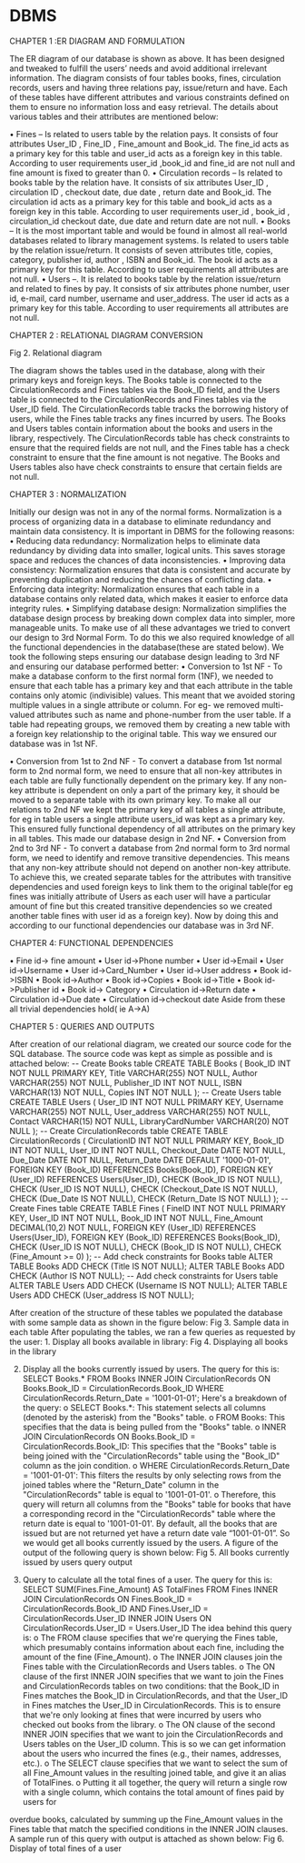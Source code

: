 # DBMS
CHAPTER 1 :ER DIAGRAM AND FORMULATION

The ER diagram of our database is shown as above. It has been designed and tweaked to fulfill the users’ needs and avoid additional irrelevant information. The diagram consists of four tables books, fines, circulation records, users and having three relations pay, issue/return and have. Each of these tables have different attributes and various constraints defined on them to ensure no information loss and easy retrieval. The details about various tables and their attributes are mentioned below:

• Fines – Is related to users table by the relation pays. It consists of four attributes User_ID , Fine_ID , Fine_amount and Book_id. The fine_id acts as a primary key for this table and user_id acts as a foreign key in this table. According to user requirements user_id ,book_id and fine_id are not null and fine amount is fixed to greater than 0.
• Circulation records – Is related to books table by the relation have. It consists of six attributes User_ID , circulation ID , checkout date, due date , return date and Book_id. The circulation id acts as a primary key for this table and book_id acts as a foreign key in this table. According to user requirements user_id , book_id , circulation_id checkout date, due date and return date are not null.
• Books – It is the most important table and would be found in almost all real-world databases related to library management systems. Is related to users table by the relation issue/return. It consists of seven attributes title, copies, category, publisher id, author , ISBN and Book_id. The book id acts as a primary key for this table. According to user requirements all attributes are not null.
• Users –. It is related to books table by the relation issue/return and related to fines by pay. It consists of six attributes phone number, user id, e-mail, card number, username and user_address. The user id acts as a primary key for this table. According to user requirements all attributes are not null.


CHAPTER 2 : RELATIONAL DIAGRAM CONVERSION

  Fig 2. Relational diagram
  
The diagram shows the tables used in the database, along with their primary keys and foreign keys. The Books table is connected to the CirculationRecords and Fines tables via the Book_ID field, and the Users table is connected to the CirculationRecords and Fines tables via the User_ID field. The CirculationRecords table tracks the borrowing history of users, while the Fines table tracks any fines incurred by users. The Books and Users tables contain information about the books and users in the library, respectively. The CirculationRecords table has check constraints to ensure that the required fields are not null, and the Fines table has a check constraint to ensure that the fine amount is not negative. The Books and Users tables also have check constraints to ensure that certain fields are not null.


CHAPTER 3 : NORMALIZATION

Initially our design was not in any of the normal forms. Normalization is a process of organizing data in a database to eliminate redundancy and maintain data consistency. It is important in DBMS for the following reasons:
• Reducing data redundancy: Normalization helps to eliminate data redundancy by dividing data into smaller, logical units. This saves storage space and reduces the chances of data inconsistencies.
• Improving data consistency: Normalization ensures that data is consistent and accurate by preventing duplication and reducing the chances of conflicting data.
• Enforcing data integrity: Normalization ensures that each table in a database contains only related data, which makes it easier to enforce data integrity rules.
• Simplifying database design: Normalization simplifies the database design process by breaking down complex data into simpler, more manageable units.
To make use of all these advantages we tried to convert our design to 3rd Normal Form. To do this we also required knowledge of all the functional dependencies in the database(these are stated below). We took the following steps ensuring our database design leading to 3rd NF and ensuring our database performed better:
• Conversion to 1st NF - To make a database conform to the first normal form (1NF), we needed to ensure that each table has a primary key and that each attribute in the table contains only atomic (indivisible) values. This meant that we avoided storing multiple values in a single attribute or column. For eg- we removed multi-valued attributes such as name and phone-number from the user table. If a table had repeating groups, we removed them by creating a new table with a foreign key relationship to the original table. This way we ensured our database was in 1st NF.


• Conversion from 1st to 2nd NF - To convert a database from 1st normal form to 2nd normal form, we need to ensure that all non-key attributes in each table are fully functionally dependent on the primary key. If any non-key attribute is dependent on only a part of the primary key, it should be moved to a separate table with its own primary key. To make all our relations to 2nd NF we kept the primary key of all tables a single attribute, for eg in table users a single attribute users_id was kept as a primary key. This ensured fully functional dependency of all attributes on the primary key in all tables. This made our database design in 2nd NF.
• Conversion from 2nd to 3rd NF - To convert a database from 2nd normal form to 3rd normal form, we need to identify and remove transitive dependencies. This means that any non-key attribute should not depend on another non-key attribute. To achieve this, we created separate tables for the attributes with transitive dependencies and used foreign keys to link them to the original table(for eg fines was initially attribute of Users as each user will have a particular amount of fine but this created transitive dependencies so we created another table fines with user id as a foreign key). Now by doing this and according to our functional dependencies our database was in 3rd NF.


CHAPTER 4: FUNCTIONAL DEPENDENCIES

• Fine id-> fine amount
• User id->Phone number
• User id->Email
• User id->Username
• User id->Card_Number
• User id->User address
• Book id->ISBN
• Book id->Author
• Book id->Copies
• Book id->Title
• Book id->Publisher id
• Book id-> Category
• Circulation id->Return date
• Circulation id->Due date
• Circulation id->checkout date
Aside from these all trivial dependencies hold( ie A->A)


CHAPTER 5 : QUERIES AND OUTPUTS

After creation of our relational diagram, we created our source code for the SQL database. The source code was kept as simple as possible and is attached below:
-- Create Books table
CREATE TABLE Books (
Book_ID INT NOT NULL PRIMARY KEY, Title VARCHAR(255) NOT NULL,
Author VARCHAR(255) NOT NULL, Publisher_ID INT NOT NULL,
ISBN VARCHAR(13) NOT NULL,
Copies INT NOT NULL
);
-- Create Users table
CREATE TABLE Users (
User_ID INT NOT NULL PRIMARY KEY, Username VARCHAR(255) NOT NULL, User_address VARCHAR(255) NOT NULL, Contact VARCHAR(15) NOT NULL, LibraryCardNumber VARCHAR(20) NOT NULL );
-- Create CirculationRecords table
CREATE TABLE CirculationRecords (
CirculationID INT NOT NULL PRIMARY KEY,
Book_ID INT NOT NULL,
User_ID INT NOT NULL,
Checkout_Date DATE NOT NULL,
Due_Date DATE NOT NULL,
Return_Date DATE DEFAULT '1000-01-01',
FOREIGN KEY (Book_ID) REFERENCES Books(Book_ID), FOREIGN KEY (User_ID) REFERENCES Users(User_ID), CHECK (Book_ID IS NOT NULL),
CHECK (User_ID IS NOT NULL),
CHECK (Checkout_Date IS NOT NULL),
CHECK (Due_Date IS NOT NULL),
CHECK (Return_Date IS NOT NULL)
);
-- Create Fines table
CREATE TABLE Fines (
FineID INT NOT NULL PRIMARY KEY,
User_ID INT NOT NULL,
Book_ID INT NOT NULL,
Fine_Amount DECIMAL(10,2) NOT NULL,
FOREIGN KEY (User_ID) REFERENCES Users(User_ID), FOREIGN KEY (Book_ID) REFERENCES Books(Book_ID), CHECK (User_ID IS NOT NULL),
CHECK (Book_ID IS NOT NULL),
CHECK (Fine_Amount >= 0)
);
-- Add check constraints for Books table
ALTER TABLE Books ADD CHECK (Title IS NOT NULL); ALTER TABLE Books ADD CHECK (Author IS NOT NULL);
-- Add check constraints for Users table
ALTER TABLE Users ADD CHECK (Username IS NOT NULL); ALTER TABLE Users ADD CHECK (User_address IS NOT NULL);


After creation of the structure of these tables we populated the database with some sample data as shown in the figure below:
 Fig 3. Sample data in each table
After populating the tables, we ran a few queries as requested by the user: 1. Display all books available in library:
Fig 4. Displaying all books in the library


2. Display all the books currently issued by users. The query for this is:
SELECT Books.*
FROM Books
INNER JOIN CirculationRecords ON Books.Book_ID = CirculationRecords.Book_ID WHERE CirculationRecords.Return_Date = '1001-01-01';
Here's a breakdown of the query:
o SELECT Books.*: This statement selects all columns (denoted by the asterisk)
from the "Books" table.
o FROM Books: This specifies that the data is being pulled from the "Books"
table.
o INNER JOIN CirculationRecords ON Books.Book_ID =
CirculationRecords.Book_ID: This specifies that the "Books" table is being joined with the "CirculationRecords" table using the "Book_ID" column as the join condition.
o WHERE CirculationRecords.Return_Date = '1001-01-01': This filters the results by only selecting rows from the joined tables where the "Return_Date" column in the "CirculationRecords" table is equal to '1001-01-01'.
o Therefore, this query will return all columns from the "Books" table for books that have a corresponding record in the "CirculationRecords" table where the return date is equal to '1001-01-01'. By default, all the books that are issued but are not returned yet have a return date vale “1001-01-01”. So we would get all books currently issued by the users.
A figure of the output of the following query is shown below:
Fig 5. All books currently issued by users query output


4. Query to calculate all the total fines of a user. The query for this is:
SELECT SUM(Fines.Fine_Amount) AS TotalFines
FROM Fines
INNER JOIN CirculationRecords ON Fines.Book_ID = CirculationRecords.Book_ID AND Fines.User_ID = CirculationRecords.User_ID
INNER JOIN Users ON CirculationRecords.User_ID = Users.User_ID The idea behind this query is:
o The FROM clause specifies that we're querying the Fines table, which presumably contains information about each fine, including the amount of the fine (Fine_Amount).
o The INNER JOIN clauses join the Fines table with the CirculationRecords and Users tables.
o The ON clause of the first INNER JOIN specifies that we want to join the Fines and CirculationRecords tables on two conditions: that the Book_ID in Fines matches the Book_ID in CirculationRecords, and that the User_ID in Fines matches the User_ID in CirculationRecords. This is to ensure that we're only looking at fines that were incurred by users who checked out books from the library.
o The ON clause of the second INNER JOIN specifies that we want to join the CirculationRecords and Users tables on the User_ID column. This is so we can get information about the users who incurred the fines (e.g., their names, addresses, etc.).
o The SELECT clause specifies that we want to select the sum of all Fine_Amount values in the resulting joined table, and give it an alias of TotalFines.
o Putting it all together, the query will return a single row with a single column, which contains the total amount of fines paid by users for


overdue books, calculated by summing up the Fine_Amount values in the Fines table that match the specified conditions in the INNER JOIN clauses.
A sample run of this query with output is attached as shown below:
Fig 6. Display of total fines of a user
 

